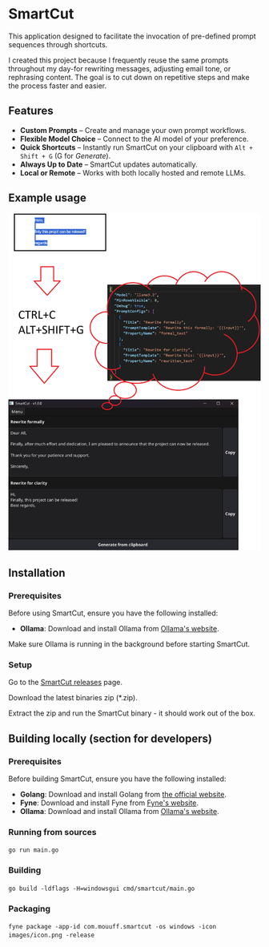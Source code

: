# SmartCut

This application designed to facilitate the invocation of pre-defined prompt sequences through shortcuts.

I created this project because I frequently reuse the same prompts throughout my day-for rewriting messages, adjusting email tone, or rephrasing content. The goal is to cut down on repetitive steps and make the process faster and easier.

## Features
- **Custom Prompts** – Create and manage your own prompt workflows.  
- **Flexible Model Choice** – Connect to the AI model of your preference.  
- **Quick Shortcuts** – Instantly run SmartCut on your clipboard with `Alt + Shift + G` (G for *Generate*).  
- **Always Up to Date** – SmartCut updates automatically.  
- **Local or Remote** – Works with both locally hosted and remote LLMs.  

## Example usage

![Demo](images/demo.png)

## Installation

### Prerequisites

Before using SmartCut, ensure you have the following installed:

- **Ollama**: Download and install Ollama from [Ollama's website](https://ollama.com/).

Make sure Ollama is running in the background before starting SmartCut.

### Setup

Go to the [SmartCut releases](https://github.com/mouuff/SmartCut/releases) page.

Download the latest binaries zip (*.zip).

Extract the zip and run the SmartCut binary - it should work out of the box.

## Building locally (section for developers)

### Prerequisites

Before building SmartCut, ensure you have the following installed:

- **Golang**: Download and install Golang from [the official website](https://golang.org/dl/).
- **Fyne**: Download and install Fyne from [Fyne's website](https://docs.fyne.io/started/).
- **Ollama**: Download and install Ollama from [Ollama's website](https://ollama.com/).

### Running from sources

`go run main.go`

### Building

`go build -ldflags -H=windowsgui cmd/smartcut/main.go`

### Packaging

`fyne package -app-id com.mouuff.smartcut -os windows -icon images/icon.png -release`
